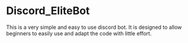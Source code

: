 # Discord_EliteBot

This is a very simple and easy to use discord bot. It is designed to allow beginners to easily use and adapt the code with little effort. 
